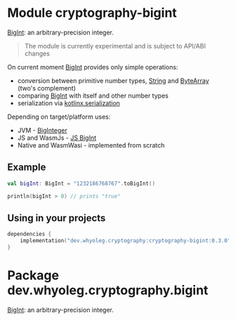# Module cryptography-bigint

[BigInt][BigInt]: an arbitrary-precision integer.

> The module is currently experimental and is subject to API/ABI changes

On current moment [BigInt][BigInt] provides only simple operations:

* conversion between primitive number types, [String][String] and [ByteArray][ByteArray] (two's complement)
* comparing [BigInt][BigInt] with itself and other number types
* serialization via [kotlinx.serialization][kotlinx.serialization]

Depending on target/platform uses:

* JVM - [BigInteger](https://docs.oracle.com/javase/8/docs/api/java/math/BigInteger.html)
* JS and WasmJs - [JS BigInt](https://developer.mozilla.org/ru/docs/Web/JavaScript/Reference/Global_Objects/BigInt)
* Native and WasmWasi - implemented from scratch

## Example

```kotlin
val bigInt: BigInt = "1232186768767".toBigInt()

println(bigInt > 0) // prints "true"
```

## Using in your projects

```kotlin
dependencies {
    implementation("dev.whyoleg.cryptography:cryptography-bigint:0.3.0")
}
```

[BigInt]: https://whyoleg.github.io/cryptography-kotlin/api/cryptography-bigint/dev.whyoleg.cryptography.bigint/-big-int/index.html

[String]: https://kotlinlang.org/api/latest/jvm/stdlib/kotlin/-string/

[ByteArray]: https://kotlinlang.org/api/latest/jvm/stdlib/kotlin/-byte-array/

[kotlinx.serialization]: https://github.com/Kotlin/kotlinx.serialization

# Package dev.whyoleg.cryptography.bigint

[BigInt][BigInt]: an arbitrary-precision integer.

[BigInt]: https://whyoleg.github.io/cryptography-kotlin/api/cryptography-bigint/dev.whyoleg.cryptography.bigint/-big-int/index.html
